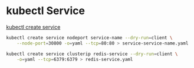 # kubectl Service

[kubectl create service](https://kubernetes.io/docs/reference/kubectl/generated/kubectl_create/kubectl_create_service/)

```sh
kubectl create service nodeport service-name --dry-run=client \
    --node-port=30800 -o=yaml --tcp=80:80 > service-service-name.yaml
```

```sh
kubectl create service clusterip redis-service --dry-run=client \
    -o=yaml --tcp=6379:6379 > redis-service.yaml
```
